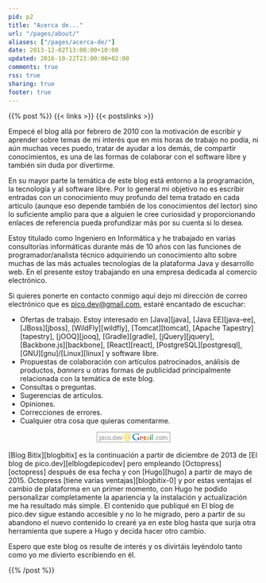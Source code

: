```yaml
---
pid: p2
title: "Acerca de..."
url: "/pages/about/"
aliases: ["/pages/acerca-de/"]
date: 2013-12-02T13:00:00+10:00
updated: 2016-10-22T23:00:00+02:00
comments: true
rss: true
sharing: true
footer: true
---
```


{{% post %}}
{{< links >}}
{{< postslinks >}}

Empecé el blog allá por febrero de 2010 con la motivación de escribir y aprender sobre temas de mi interés que en mis horas de trabajo no podía, ni aún muchas veces puedo, tratar de ayudar a los demás, de compartir conocimientos, es una de las formas de colaborar con el software libre y también sin duda por divertirme.

En su mayor parte la temática de este blog está entorno a la programación, la tecnología y al software libre. Por lo general mi objetivo no es escribir entradas con un conocimiento muy profundo del tema tratado en cada artículo (aunque eso depende también de los conocimientos del lector) sino lo suficiente amplio para que a alguien le cree curiosidad y proporcionando enlaces de referencia pueda profundizar más por su cuenta si lo desea.

Estoy titulado como Ingeniero en Informática y he trabajado en varias consultorías informáticas durante más de 10 años con las funciones de programador/analista técnico adquiriendo un conocimiento alto sobre muchas de las más actuales tecnologías de la plataforma Java y desarrollo web. En el presente estoy trabajando en una empresa dedicada al comercio electrónico.

Si quieres ponerte en contacto conmigo aquí dejo mi dirección de correo electrónico que es <a href="mailto:pico.dev@gmail.com">pico.dev@gmail.com</a>, estaré encantado de escuchar:

* Ofertas de trabajo. Estoy interesado en [Java][java], [Java EE][java-ee], [JBoss][jboss], [WildFly][wildfly], [Tomcat][tomcat], [Apache Tapestry][tapestry], [jOOQ][jooq], [Gradle][gradle], [jQuery][jquery], [Backbone.js][backbone], [React][react], [PostgreSQL][postgresql], [GNU][gnu]/[Linux][linux] y software libre.
* Propuestas de colaboración con artículos patrocinados, análisis de productos, _banners_ u otras formas de publicidad principalmente relacionada con la temática de este blog.
* Consultas o preguntas.
* Sugerencias de artículos.
* Opiniones.
* Correcciones de errores.
* Cualquier otra cosa que quieras comentarme.

<div class="media" style="text-align: center;">
    <a href="mailto:pico.dev@gmail.com"><img src="assets/images/pd-email.png" alt="pico.dev@gmail.com" title="pico.dev@gmail.com"></a>
</div>

[Blog Bitix][blogbitix] es la continuación a partir de diciembre de 2013 de [El blog de pico.dev][elblogdepicodev] pero empleando [Octopress][octopress] después de esa fecha y con [Hugo][hugo] a partir de mayo de 2015. Octopress [tiene varias ventajas][blogbitix-0] y por estas ventajas el cambio de plataforma en un primer momento, con Hugo he podido personalizar completamente la apariencia y la instalación y actualización me ha resultado más simple. El contenido que publiqué en El blog de pico.dev sigue estando accesible y no lo he migrado, pero a partir de su abandono el nuevo contenido lo crearé ya en este blog hasta que surja otra herramienta que supere a Hugo y decida hacer otro cambio.

Espero que este blog os resulte de interés y os divirtáis leyéndolo tanto como yo me divierto escribiendo en él.

{{% /post %}}
